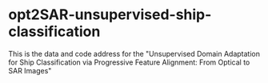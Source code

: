 # opt2SAR-unsupervised-ship-classification
This is the data and code address for the "Unsupervised Domain Adaptation for Ship Classification via Progressive Feature Alignment: From Optical to SAR Images"
